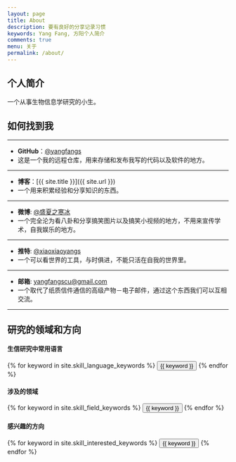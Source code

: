 ```yaml
---
layout: page
title: About
description: 要有良好的分享记录习惯
keywords: Yang Fang, 方阳个人简介
comments: true
menu: 关于
permalink: /about/
---
```


## 个人简介

一个从事生物信息学研究的小生。


## 如何找到我

***

* **GitHub**：[@yangfangs](https://github.com/yangfangs)
* 这是一个我的远程仓库，用来存储和发布我写的代码以及软件的地方。

***

* **博客**：[{{ site.title }}]({{ site.url }})
* 一个用来积累经验和分享知识的东西。

***

* **微博**: [@盛夏之寒冰](http://weibo.com/2356685507/profile?topnav=1&wvr=6&is_all=1)
* 一个完全沦为看八卦和分享搞笑图片以及搞笑小视频的地方，不用来宣传学术，自我娱乐的地方。

***

* **推特**: [@xiaoxiaoyangs](https://twitter.com/xiaoxiaoyangs?edit=true)
* 一个可以看世界的工具，与时俱进，不能只活在自我的世界里。

***

* **邮箱**: yangfangscu@gmail.com
* 一个取代了纸质信件通信的高级产物－电子邮件，通过这个东西我们可以互相交流。

***


## 研究的领域和方向

#### 生信研究中常用语言
<div class="btn-inline">
    {% for keyword in site.skill_language_keywords %}
    <button class="btn btn-outline" type="button">{{ keyword }}</button>
    {% endfor %}
</div>

#### 涉及的领域
<div class="btn-inline">
    {% for keyword in site.skill_field_keywords %}
    <button class="btn btn-outline" type="button">{{ keyword }}</button>
    {% endfor %}
</div>

#### 感兴趣的方向
<div class="btn-inline">
    {% for keyword in site.skill_interested_keywords %}
    <button class="btn btn-outline" type="button">{{ keyword }}</button>
    {% endfor %}
</div>
